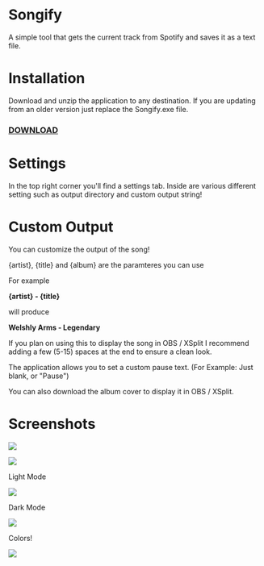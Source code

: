 # Songify
A simple tool that gets the current track from Spotify and saves it as a text file.

# Installation
Download and unzip the application to any destination.
If you are updating from an older version just replace the Songify.exe file.
### [DOWNLOAD](https://github.com/Inzaniity/Songify/releases)

# Settings
In the top right corner you'll find a settings tab.
Inside are various different setting such as output directory and custom output string!

# Custom Output
You can customize the output of the song! 

{artist}, {title} and {album} are the paramteres you can use

For example

**{artist} - {title}**

will produce

**Welshly Arms - Legendary**

If you plan on using this to display the song in OBS / XSplit I recommend adding a few (5-15) spaces at the end to ensure a clean look.

The application allows you to set a custom pause text. (For Example: Just blank, or "Pause")

You can also download the album cover to display it in OBS / XSplit.

# Screenshots 

![](https://i.imgur.com/b4Mc5hF.png)

![](https://i.imgur.com/19nEKYn.png)

Light Mode

![](https://i.imgur.com/mGZslVP.png)

Dark Mode

![](https://i.imgur.com/k1Fc2lh.png)

Colors!

![](https://i.imgur.com/yNBJMN1.gif)
